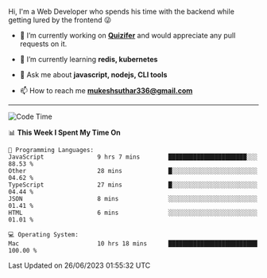 Hi, I'm a Web Developer who spends his time with the backend while getting lured by the frontend 😜

- 🔭 I’m currently working on **[Quizifer](https://github.com/SutharMukesh/Quizifer/)** and would appreciate any pull requests on it.

- 🌱 I’m currently learning **redis, kubernetes**

- 💬 Ask me about **javascript, nodejs, CLI tools**

- 📫 How to reach me **mukeshsuthar336@gmail.com**

---
<!--START_SECTION:waka-->
![Code Time](http://img.shields.io/badge/Code%20Time-2%2C351%20hrs%201%20min-blue)

📊 **This Week I Spent My Time On** 

```text
💬 Programming Languages: 
JavaScript               9 hrs 7 mins        ██████████████████████░░░   88.53 % 
Other                    28 mins             █░░░░░░░░░░░░░░░░░░░░░░░░   04.62 % 
TypeScript               27 mins             █░░░░░░░░░░░░░░░░░░░░░░░░   04.44 % 
JSON                     8 mins              ░░░░░░░░░░░░░░░░░░░░░░░░░   01.41 % 
HTML                     6 mins              ░░░░░░░░░░░░░░░░░░░░░░░░░   01.01 % 

💻 Operating System: 
Mac                      10 hrs 18 mins      █████████████████████████   100.00 % 
```


 Last Updated on 26/06/2023 01:55:32 UTC
<!--END_SECTION:waka-->
